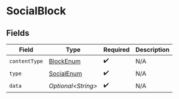 # SocialBlock


## Fields

| Field                                               | Type                                                | Required                                            | Description                                         |
| --------------------------------------------------- | --------------------------------------------------- | --------------------------------------------------- | --------------------------------------------------- |
| `contentType`                                       | [BlockEnum](../../models/components/BlockEnum.md)   | :heavy_check_mark:                                  | N/A                                                 |
| `type`                                              | [SocialEnum](../../models/components/SocialEnum.md) | :heavy_check_mark:                                  | N/A                                                 |
| `data`                                              | *Optional\<String>*                                 | :heavy_check_mark:                                  | N/A                                                 |